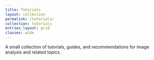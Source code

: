 ```yaml
---
title: Tutorials
layout: collection
permalink: /tutorials/
collection: tutorials
entries_layout: grid
classes: wide
---
```


A small collection of tutorials, guides, and recommendations for image analysis and related topics.
